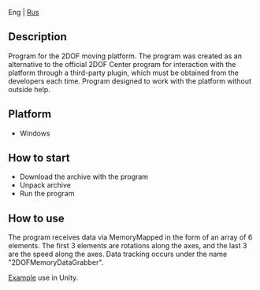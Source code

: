 Eng | [Rus](Localization%20Readme/README_rus.md)

## Description

Program for the 2DOF moving platform. The program was created as an alternative to the official 2DOF Center program for
interaction with the platform through a third-party plugin, which must be obtained from the developers each time. Program
designed to work with the platform without outside help.

## Platform

* Windows

## How to start

* Download the archive with the program
* Unpack archive
* Run the program

## How to use

The program receives data via MemoryMapped in the form of an array of 6 elements. The first 3 elements are rotations along the axes, and
the last 3 are the speed along the axes. Data tracking occurs under the name "2DOFMemoryDataGrabber".

[Example](https://github.com/RTU-TVP/Platform-With-Steering-Wheel-SDK/blob/main/src/Platform%20With%20Steering%20Wheel%20SDK/Assets/2DOF/Sample/GameController.cs)
use in Unity.
